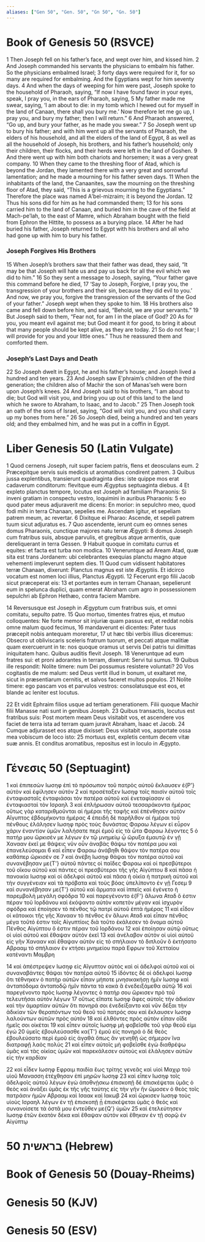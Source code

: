 ```yaml
---
aliases: ["Gen 50", "Gen. 50", "Gn 50", "Gn. 50"]
---
```



# Book of Genesis 50 (RSVCE)

1 Then Joseph fell on his father’s face, and wept over him, and kissed him.
2 And Joseph commanded his servants the physicians to embalm his father. So the physicians embalmed Israel;
3 forty days were required for it, for so many are required for embalming. And the Egyptians wept for him seventy days.
4 And when the days of weeping for him were past, Joseph spoke to the household of Pharaoh, saying, “If now I have found favor in your eyes, speak, I pray you, in the ears of Pharaoh, saying,
5 My father made me swear, saying, ‘I am about to die: in my tomb which I hewed out for myself in the land of Canaan, there shall you bury me.’ Now therefore let me go up, I pray you, and bury my father; then I will return.”
6 And Pharaoh answered, “Go up, and bury your father, as he made you swear.”
7 So Joseph went up to bury his father; and with him went up all the servants of Pharaoh, the elders of his household, and all the elders of the land of Egypt,
8 as well as all the household of Joseph, his brothers, and his father’s household; only their children, their flocks, and their herds were left in the land of Goshen.
9 And there went up with him both chariots and horsemen; it was a very great company.
10 When they came to the threshing floor of Atad, which is beyond the Jordan, they lamented there with a very great and sorrowful lamentation; and he made a mourning for his father seven days.
11 When the inhabitants of the land, the Canaanites, saw the mourning on the threshing floor of Atad, they said, “This is a grievous mourning to the Egyptians.” Therefore the place was named Aʹbel-mizraim; it is beyond the Jordan.
12 Thus his sons did for him as he had commanded them;
13 for his sons carried him to the land of Canaan, and buried him in the cave of the field at Mach-peʹlah, to the east of Mamre, which Abraham bought with the field from Ephron the Hittite, to possess as a burying place.
14 After he had buried his father, Joseph returned to Egypt with his brothers and all who had gone up with him to bury his father.
### Joseph Forgives His Brothers
15 When Joseph’s brothers saw that their father was dead, they said, “It may be that Joseph will hate us and pay us back for all the evil which we did to him.”
16 So they sent a message to Joseph, saying, “Your father gave this command before he died,
17 ‘Say to Joseph, Forgive, I pray you, the transgression of your brothers and their sin, because they did evil to you.’ And now, we pray you, forgive the transgression of the servants of the God of your father.” Joseph wept when they spoke to him.
18 His brothers also came and fell down before him, and said, “Behold, we are your servants.”
19 But Joseph said to them, “Fear not, for am I in the place of God?
20 As for you, you meant evil against me; but God meant it for good, to bring it about that many people should be kept alive, as they are today.
21 So do not fear; I will provide for you and your little ones.” Thus he reassured them and comforted them.
### Joseph’s Last Days and Death
22 So Joseph dwelt in Egypt, he and his father’s house; and Joseph lived a hundred and ten years.
23 And Joseph saw Eʹphraim’s children of the third generation; the children also of Machir the son of Manasʹseh were born upon Joseph’s knees.
24 And Joseph said to his brothers, “I am about to die; but God will visit you, and bring you up out of this land to the land which he swore to Abraham, to Isaac, and to Jacob.”
25 Then Joseph took an oath of the sons of Israel, saying, “God will visit you, and you shall carry up my bones from here.”
26 So Joseph died, being a hundred and ten years old; and they embalmed him, and he was put in a coffin in Egypt.


# Liber Genesis 50 (Latin Vulgate)

1 Quod cernens Joseph, ruit super faciem patris, flens et deosculans eum.
2 Præcepitque servis suis medicis ut aromatibus condirent patrem.
3 Quibus jussa explentibus, transierunt quadraginta dies: iste quippe mos erat cadaverum conditorum: flevitque eum Ægyptus septuaginta diebus.
4 Et expleto planctus tempore, locutus est Joseph ad familiam Pharaonis: Si inveni gratiam in conspectu vestro, loquimini in auribus Pharaonis:
5 eo quod pater meus adjuraverit me dicens: En morior: in sepulchro meo, quod fodi mihi in terra Chanaan, sepelies me. Ascendam igitur, et sepeliam patrem meum, ac revertar.
6 Dixitque ei Pharao: Ascende, et sepeli patrem tuum sicut adjuratus es.
7 Quo ascendente, ierunt cum eo omnes senes domus Pharaonis, cunctique majores natu terræ Ægypti:
8 domus Joseph cum fratribus suis, absque parvulis, et gregibus atque armentis, quæ dereliquerant in terra Gessen.
9 Habuit quoque in comitatu currus et equites: et facta est turba non modica.
10 Veneruntque ad Aream Atad, quæ sita est trans Jordanem: ubi celebrantes exequias planctu magno atque vehementi impleverunt septem dies.
11 Quod cum vidissent habitatores terræ Chanaan, dixerunt: Planctus magnus est iste Ægyptiis. Et idcirco vocatum est nomen loci illius, Planctus Ægypti.
12 Fecerunt ergo filii Jacob sicut præceperat eis:
13 et portantes eum in terram Chanaan, sepelierunt eum in spelunca duplici, quam emerat Abraham cum agro in possessionem sepulchri ab Ephron Hethæo, contra faciem Mambre.

14 Reversusque est Joseph in Ægyptum cum fratribus suis, et omni comitatu, sepulto patre.
15 Quo mortuo, timentes fratres ejus, et mutuo colloquentes: Ne forte memor sit injuriæ quam passus est, et reddat nobis omne malum quod fecimus,
16 mandaverunt ei dicentes: Pater tuus præcepit nobis antequam moreretur,
17 ut hæc tibi verbis illius diceremus: Obsecro ut obliviscaris sceleris fratrum tuorum, et peccati atque malitiæ quam exercuerunt in te: nos quoque oramus ut servis Dei patris tui dimittas iniquitatem hanc. Quibus auditis flevit Joseph.
18 Veneruntque ad eum fratres sui: et proni adorantes in terram, dixerunt: Servi tui sumus.
19 Quibus ille respondit: Nolite timere: num Dei possumus resistere voluntati?
20 Vos cogitastis de me malum: sed Deus vertit illud in bonum, ut exaltaret me, sicut in præsentiarum cernitis, et salvos faceret multos populos.
21 Nolite timere: ego pascam vos et parvulos vestros: consolatusque est eos, et blande ac leniter est locutus.

22 Et vidit Ephraim filios usque ad tertiam generationem. Filii quoque Machir filii Manasse nati sunt in genibus Joseph.
23 Quibus transactis, locutus est fratribus suis: Post mortem meam Deus visitabit vos, et ascendere vos faciet de terra ista ad terram quam juravit Abraham, Isaac et Jacob.
24 Cumque adjurasset eos atque dixisset: Deus visitabit vos, asportate ossa mea vobiscum de loco isto:
25 mortuus est, expletis centum decem vitæ suæ annis. Et conditus aromatibus, repositus est in loculo in Ægypto.


# Γένεσις 50 (Septuagint)

1 καὶ ἐπιπεσὼν Ιωσηφ ἐπὶ τὸ πρόσωπον τοῦ πατρὸς αὐτοῦ ἔκλαυσεν ἐ{P'} αὐτὸν καὶ ἐφίλησεν αὐτόν
2 καὶ προσέταξεν Ιωσηφ τοῖς παισὶν αὐτοῦ τοῖς ἐνταφιασταῖς ἐνταφιάσαι τὸν πατέρα αὐτοῦ καὶ ἐνεταφίασαν οἱ ἐνταφιασταὶ τὸν Ισραηλ
3 καὶ ἐπλήρωσαν αὐτοῦ τεσσαράκοντα ἡμέρας οὕτως γὰρ καταριθμοῦνται αἱ ἡμέραι τῆς ταφῆς καὶ ἐπένθησεν αὐτὸν Αἴγυπτος ἑβδομήκοντα ἡμέρας
4 ἐπειδὴ δὲ παρῆλθον αἱ ἡμέραι τοῦ πένθους ἐλάλησεν Ιωσηφ πρὸς τοὺς δυνάστας Φαραω λέγων εἰ εὗρον χάριν ἐναντίον ὑμῶν λαλήσατε περὶ ἐμοῦ εἰς τὰ ὦτα Φαραω λέγοντες
5 ὁ πατήρ μου ὥρκισέν με λέγων ἐν τῷ μνημείῳ ᾧ ὤρυξα ἐμαυτῷ ἐν γῇ Χανααν ἐκεῖ με θάψεις νῦν οὖν ἀναβὰς θάψω τὸν πατέρα μου καὶ ἐπανελεύσομαι
6 καὶ εἶπεν Φαραω ἀνάβηθι θάψον τὸν πατέρα σου καθάπερ ὥρκισέν σε
7 καὶ ἀνέβη Ιωσηφ θάψαι τὸν πατέρα αὐτοῦ καὶ συνανέβησαν με{T'} αὐτοῦ πάντες οἱ παῖδες Φαραω καὶ οἱ πρεσβύτεροι τοῦ οἴκου αὐτοῦ καὶ πάντες οἱ πρεσβύτεροι τῆς γῆς Αἰγύπτου
8 καὶ πᾶσα ἡ πανοικία Ιωσηφ καὶ οἱ ἀδελφοὶ αὐτοῦ καὶ πᾶσα ἡ οἰκία ἡ πατρικὴ αὐτοῦ καὶ τὴν συγγένειαν καὶ τὰ πρόβατα καὶ τοὺς βόας ὑπελίποντο ἐν γῇ Γεσεμ
9 καὶ συνανέβησαν με{T'} αὐτοῦ καὶ ἅρματα καὶ ἱππεῖς καὶ ἐγένετο ἡ παρεμβολὴ μεγάλη σφόδρα
10 καὶ παρεγένοντο ἐ{F'} ἅλωνα Αταδ ὅ ἐστιν πέραν τοῦ Ιορδάνου καὶ ἐκόψαντο αὐτὸν κοπετὸν μέγαν καὶ ἰσχυρὸν σφόδρα καὶ ἐποίησεν τὸ πένθος τῷ πατρὶ αὐτοῦ ἑπτὰ ἡμέρας
11 καὶ εἶδον οἱ κάτοικοι τῆς γῆς Χανααν τὸ πένθος ἐν ἅλωνι Αταδ καὶ εἶπαν πένθος μέγα τοῦτό ἐστιν τοῖς Αἰγυπτίοις διὰ τοῦτο ἐκάλεσεν τὸ ὄνομα αὐτοῦ Πένθος Αἰγύπτου ὅ ἐστιν πέραν τοῦ Ιορδάνου
12 καὶ ἐποίησαν αὐτῷ οὕτως οἱ υἱοὶ αὐτοῦ καὶ ἔθαψαν αὐτὸν ἐκεῖ
13 καὶ ἀνέλαβον αὐτὸν οἱ υἱοὶ αὐτοῦ εἰς γῆν Χανααν καὶ ἔθαψαν αὐτὸν εἰς τὸ σπήλαιον τὸ διπλοῦν ὃ ἐκτήσατο Αβρααμ τὸ σπήλαιον ἐν κτήσει μνημείου παρὰ Εφρων τοῦ Χετταίου κατέναντι Μαμβρη

14 καὶ ἀπέστρεψεν Ιωσηφ εἰς Αἴγυπτον αὐτὸς καὶ οἱ ἀδελφοὶ αὐτοῦ καὶ οἱ συναναβάντες θάψαι τὸν πατέρα αὐτοῦ
15 ἰδόντες δὲ οἱ ἀδελφοὶ Ιωσηφ ὅτι τέθνηκεν ὁ πατὴρ αὐτῶν εἶπαν μήποτε μνησικακήσῃ ἡμῖν Ιωσηφ καὶ ἀνταπόδομα ἀνταποδῷ ἡμῖν πάντα τὰ κακά ἃ ἐνεδειξάμεθα αὐτῷ
16 καὶ παρεγένοντο πρὸς Ιωσηφ λέγοντες ὁ πατήρ σου ὥρκισεν πρὸ τοῦ τελευτῆσαι αὐτὸν λέγων
17 οὕτως εἴπατε Ιωσηφ ἄφες αὐτοῖς τὴν ἀδικίαν καὶ τὴν ἁμαρτίαν αὐτῶν ὅτι πονηρά σοι ἐνεδείξαντο καὶ νῦν δέξαι τὴν ἀδικίαν τῶν θεραπόντων τοῦ θεοῦ τοῦ πατρός σου καὶ ἔκλαυσεν Ιωσηφ λαλούντων αὐτῶν πρὸς αὐτόν
18 καὶ ἐλθόντες πρὸς αὐτὸν εἶπαν οἵδε ἡμεῖς σοι οἰκέται
19 καὶ εἶπεν αὐτοῖς Ιωσηφ μὴ φοβεῖσθε τοῦ γὰρ θεοῦ εἰμι ἐγώ
20 ὑμεῖς ἐβουλεύσασθε κα{T'} ἐμοῦ εἰς πονηρά ὁ δὲ θεὸς ἐβουλεύσατο περὶ ἐμοῦ εἰς ἀγαθά ὅπως ἂν γενηθῇ ὡς σήμερον ἵνα διατραφῇ λαὸς πολύς
21 καὶ εἶπεν αὐτοῖς μὴ φοβεῖσθε ἐγὼ διαθρέψω ὑμᾶς καὶ τὰς οἰκίας ὑμῶν καὶ παρεκάλεσεν αὐτοὺς καὶ ἐλάλησεν αὐτῶν εἰς τὴν καρδίαν

22 καὶ εἶδεν Ιωσηφ Εφραιμ παιδία ἕως τρίτης γενεᾶς καὶ υἱοὶ Μαχιρ τοῦ υἱοῦ Μανασση ἐτέχθησαν ἐπὶ μηρῶν Ιωσηφ
23 καὶ εἶπεν Ιωσηφ τοῖς ἀδελφοῖς αὐτοῦ λέγων ἐγὼ ἀποθνῄσκω ἐπισκοπῇ δὲ ἐπισκέψεται ὑμᾶς ὁ θεὸς καὶ ἀνάξει ὑμᾶς ἐκ τῆς γῆς ταύτης εἰς τὴν γῆν ἣν ὤμοσεν ὁ θεὸς τοῖς πατράσιν ἡμῶν Αβρααμ καὶ Ισαακ καὶ Ιακωβ
24 καὶ ὥρκισεν Ιωσηφ τοὺς υἱοὺς Ισραηλ λέγων ἐν τῇ ἐπισκοπῇ ᾗ ἐπισκέψεται ὑμᾶς ὁ θεός καὶ συνανοίσετε τὰ ὀστᾶ μου ἐντεῦθεν με{Q'} ὑμῶν
25 καὶ ἐτελεύτησεν Ιωσηφ ἐτῶν ἑκατὸν δέκα καὶ ἔθαψαν αὐτὸν καὶ ἔθηκαν ἐν τῇ σορῷ ἐν Αἰγύπτῳ


# 50 בראשית (Hebrew)


# Book of Genesis 50 (Douay-Rheims)


# Genesis 50 (KJV)


# Genesis 50 (ESV)

